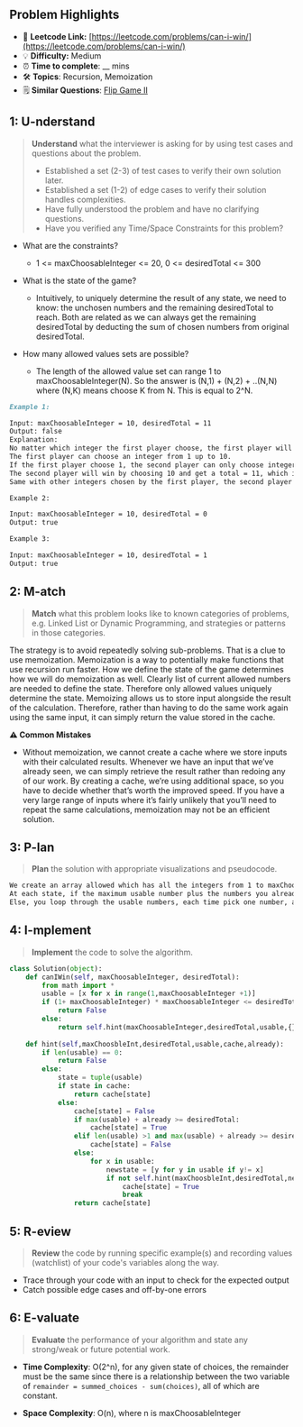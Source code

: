 ## Problem Highlights

* 🔗 **Leetcode Link:** [https://leetcode.com/problems/can-i-win/](https://leetcode.com/problems/can-i-win/)
* 💡 **Difficulty:** Medium
* ⏰ **Time to complete**: __ mins
* 🛠️ **Topics**: Recursion, Memoization
* 🗒️ **Similar Questions**: [Flip Game II](https://leetcode.com/problems/flip-game-ii/)
    
## 1: U-nderstand
 
> **Understand** what the interviewer is asking for by using test cases and questions about the problem.
> 
> - Established a set (2-3) of test cases to verify their own solution later.
> - Established a set (1-2) of edge cases to verify their solution handles complexities.
> - Have fully understood the problem and have no clarifying questions.
> - Have you verified any Time/Space Constraints for this problem?

- What are the constraints?
  - 1 <= maxChoosableInteger <= 20, 0 <= desiredTotal <= 300

- What is the state of the game?
  - Intuitively, to uniquely determine the result of any state, we need to know: the unchosen numbers and the remaining desiredTotal to reach. Both are related as we can always get the remaining desiredTotal by deducting the sum of chosen numbers from original desiredTotal. 

- How many allowed values sets are possible? 
  - The length of the allowed value set can range 1 to maxChoosableInteger(N). So the answer is (N,1) + (N,2) + ..(N,N) where (N,K) means choose K from N. This is equal to 2^N.


```markdown
Example 1:

Input: maxChoosableInteger = 10, desiredTotal = 11
Output: false
Explanation:
No matter which integer the first player choose, the first player will lose.
The first player can choose an integer from 1 up to 10.
If the first player choose 1, the second player can only choose integers from 2 up to 10.
The second player will win by choosing 10 and get a total = 11, which is >= desiredTotal.
Same with other integers chosen by the first player, the second player will always win.

Example 2:

Input: maxChoosableInteger = 10, desiredTotal = 0
Output: true

Example 3:

Input: maxChoosableInteger = 10, desiredTotal = 1
Output: true
```   
    
## 2: M-atch

<!-- See https://docs.google.com/document/d/1hYT1hoOJ6pFIt8A5q-PIZmYP7pB4WqlzyUJgFx9x2mY/edit#heading=h.ya2de4n4zsds for list of algorithms based on question type-->

> **Match** what this problem looks like to known categories of problems, e.g. Linked List or Dynamic Programming, and strategies or patterns in those categories.

The strategy is to avoid repeatedly solving sub-problems. That is a clue to use memoization. Memoization is a way to potentially make functions that use recursion run faster.  How we define the state of the game determines how we will do memoization as well. Clearly list of current allowed numbers are needed to define the state. Therefore only allowed values uniquely determine the state. Memoizing allows us to store input alongside the result of the calculation. Therefore, rather than having to do the same work again using the same input, it can simply return the value stored in the cache.

**⚠️ Common Mistakes**

* Without memoization, we cannot create a cache where we store inputs with their calculated results. Whenever we have an input that we’ve already seen, we can simply retrieve the result rather than redoing any of our work. By creating a cache, we’re using additional space, so you have to decide whether that’s worth the improved speed. If you have a very large range of inputs where it’s fairly unlikely that you’ll need to repeat the same calculations, memoization may not be an efficient solution.


## 3: P-lan

> **Plan** the solution with appropriate visualizations and pseudocode.


```markdown
We create an array allowed which has all the integers from 1 to maxChoosableInteger.
At each state, if the maximum usable number plus the numbers you already summed up (denote as already) is greater than the desired total, it means you can definitely win at this state.
Else, you loop through the usable numbers, each time pick one number, and see whether your opponent can win at the new state. If he can't, then you can win. (Really, I don't see the logic here, hope someone can explain. Isn't there a situation where none of us can definitely win?) And remember to cache the result.
```

## 4: I-mplement

> **Implement** the code to solve the algorithm.

```python
class Solution(object):
    def canIWin(self, maxChoosableInteger, desiredTotal):
        from math import *
        usable = [x for x in range(1,maxChoosableInteger +1)]
        if (1+ maxChoosableInteger) * maxChoosableInteger <= desiredTotal:
            return False
        else:
            return self.hint(maxChoosableInteger,desiredTotal,usable,{},0)
        
    def hint(self,maxChoosbleInt,desiredTotal,usable,cache,already):
        if len(usable) == 0:
            return False
        else:
            state = tuple(usable)
            if state in cache:
                return cache[state]
            else:
                cache[state] = False
                if max(usable) + already >= desiredTotal:
                    cache[state] = True
                elif len(usable) >1 and max(usable) + already >= desiredTotal:
                    cache[state] = False
                else:
                    for x in usable:
                        newstate = [y for y in usable if y!= x]
                        if not self.hint(maxChoosbleInt,desiredTotal,newstate,cache,already + x):
                            cache[state] = True
                            break
                return cache[state]   
```

    
## 5: R-eview

> **Review** the code by running specific example(s) and recording values (watchlist) of your code's variables along the way.

- Trace through your code with an input to check for the expected output
- Catch possible edge cases and off-by-one errors

## 6: E-valuate

> **Evaluate** the performance of your algorithm and state any strong/weak or future potential work.

* **Time Complexity**: O(2^n), for any given state of choices, the remainder must be the same since there is a relationship between the two variable of `remainder = summed_choices - sum(choices)`, all of which are constant.

* **Space Complexity**: O(n), where n is maxChoosableInteger